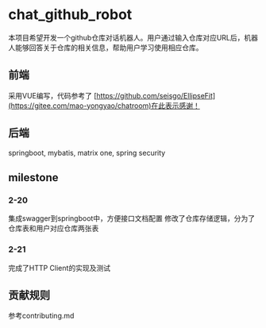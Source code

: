 # chat_github_robot

本项目希望开发一个github仓库对话机器人。用户通过输入仓库对应URL后，机器人能够回答关于仓库的相关信息，帮助用户学习使用相应仓库。

## 前端
采用VUE编写，代码参考了 [https://github.com/seisgo/EllipseFit](https://gitee.com/mao-yongyao/chatroom)在此表示感谢！

## 后端
springboot, mybatis, matrix one, spring security

## milestone
### 2-20
  集成swagger到springboot中，方便接口文档配置
  修改了仓库存储逻辑，分为了仓库表和用户对应仓库两张表
### 2-21
  完成了HTTP Client的实现及测试


## 贡献规则
参考contributing.md
